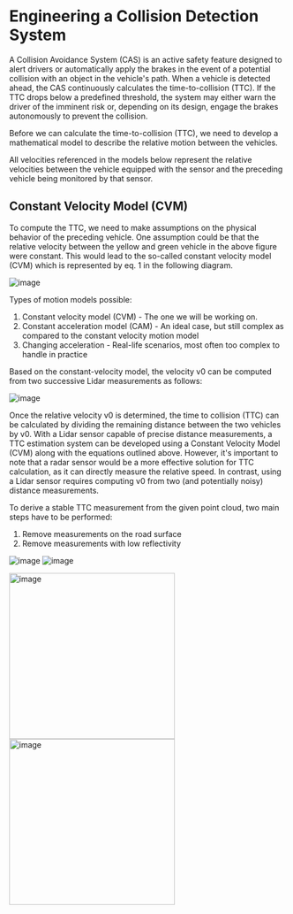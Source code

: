 # Engineering a Collision Detection System
A Collision Avoidance System (CAS) is an active safety feature designed to alert drivers or automatically apply the brakes in the event of a potential collision with an object in the vehicle's path. When a vehicle is detected ahead, the CAS continuously calculates the time-to-collision (TTC). If the TTC drops below a predefined threshold, the system may either warn the driver of the imminent risk or, depending on its design, engage the brakes autonomously to prevent the collision.

Before we can calculate the time-to-collision (TTC), we need to develop a mathematical model to describe the relative motion between the vehicles.

All velocities referenced in the models below represent the relative velocities between the vehicle equipped with the sensor and the preceding vehicle being monitored by that sensor.

## Constant Velocity Model (CVM) 
To compute the TTC, we need to make assumptions on the physical behavior of the preceding vehicle. One assumption could be that the relative velocity between the yellow and green vehicle in the above figure were constant. This would lead to the so-called constant velocity model (CVM) which is represented by eq. 1 in the following diagram.

![image](https://github.com/user-attachments/assets/1ae7b746-746e-4b8d-a997-1a80d42d9e0d)

Types of motion models possible:
1.	Constant velocity model (CVM) - The one we will be working on.
2.	Constant acceleration model (CAM) - An ideal case, but still complex as compared to the constant velocity motion model
3.	Changing acceleration - Real-life scenarios, most often too complex to handle in practice

Based on the constant-velocity model, the velocity v0 can be computed from two successive Lidar measurements as follows: 

![image](https://github.com/user-attachments/assets/6f88d5ba-7ace-4b03-9393-258f07b78f5a)

Once the relative velocity v0 is determined, the time to collision (TTC) can be calculated by dividing the remaining distance between the two vehicles by v0. With a Lidar sensor capable of precise distance measurements, a TTC estimation system can be developed using a Constant Velocity Model (CVM) along with the equations outlined above. However, it's important to note that a radar sensor would be a more effective solution for TTC calculation, as it can directly measure the relative speed. In contrast, using a Lidar sensor requires computing v0 from two (and potentially noisy) distance measurements.

To derive a stable TTC measurement from the given point cloud, two main steps have to be performed:
1.	Remove measurements on the road surface
2.	Remove measurements with low reflectivity

![image](https://github.com/user-attachments/assets/6362f437-40ea-4f12-8538-e3e70fc69beb)
![image](https://github.com/user-attachments/assets/72844ec6-470a-4b42-b251-8e0e0fad1de9)

<img width="300" alt="image" src="https://github.com/user-attachments/assets/6362f437-40ea-4f12-8538-e3e70fc69beb">

<img width="300" alt="image" src="https://github.com/user-attachments/assets/72844ec6-470a-4b42-b251-8e0e0fad1de9">

